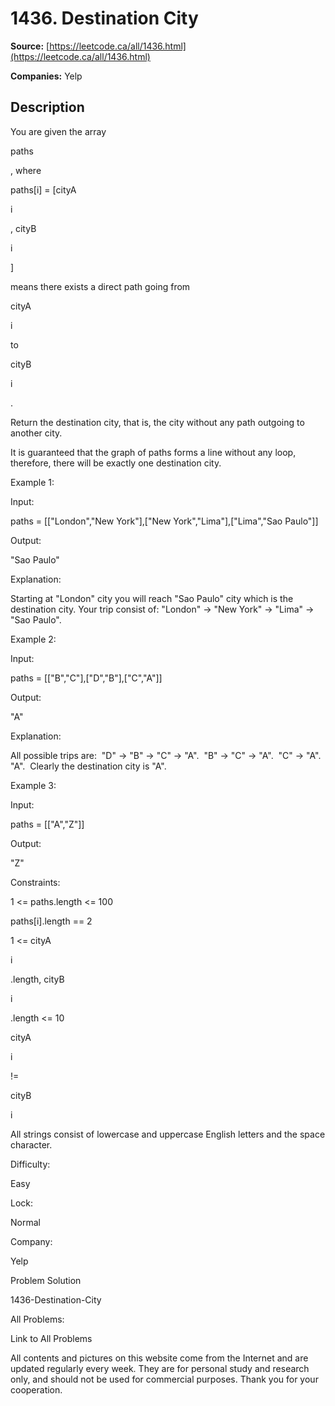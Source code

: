 # 1436. Destination City

**Source:** [https://leetcode.ca/all/1436.html](https://leetcode.ca/all/1436.html)

**Companies:** Yelp

## Description

You are given the array

paths

, where

paths[i] =
            [cityA

i

, cityB

i

]

means there exists a direct path
            going from

cityA

i

to

cityB

i

.

Return
                the destination city, that is, the city without any path outgoing to another
                city.

It is guaranteed that the graph of paths forms a line without any loop, therefore,
                there will be exactly one destination city.

Example 1:

Input:

paths = [["London","New York"],["New York","Lima"],["Lima","Sao Paulo"]]

Output:

"Sao Paulo"

Explanation:

Starting at "London" city you will reach "Sao Paulo" city which is the destination city. Your trip consist of: "London" -> "New York" -> "Lima" -> "Sao Paulo".

Example 2:

Input:

paths = [["B","C"],["D","B"],["C","A"]]

Output:

"A"

Explanation:

All possible trips are: 
"D" -> "B" -> "C" -> "A". 
"B" -> "C" -> "A". 
"C" -> "A". 
"A". 
Clearly the destination city is "A".

Example 3:

Input:

paths = [["A","Z"]]

Output:

"Z"

Constraints:

1 <= paths.length <= 100

paths[i].length == 2

1 <= cityA

i

.length, cityB

i

.length <=
                    10

cityA

i

!=

cityB

i

All strings consist of lowercase and uppercase English letters and the
                    space character.

Difficulty:

Easy

Lock:

Normal

Company:

Yelp

Problem Solution

1436-Destination-City

All Problems:

Link to All Problems

All contents and pictures on this website come from the Internet and are updated regularly every week. They are for personal study and research only, and should not be used for commercial purposes. Thank you for your cooperation.

